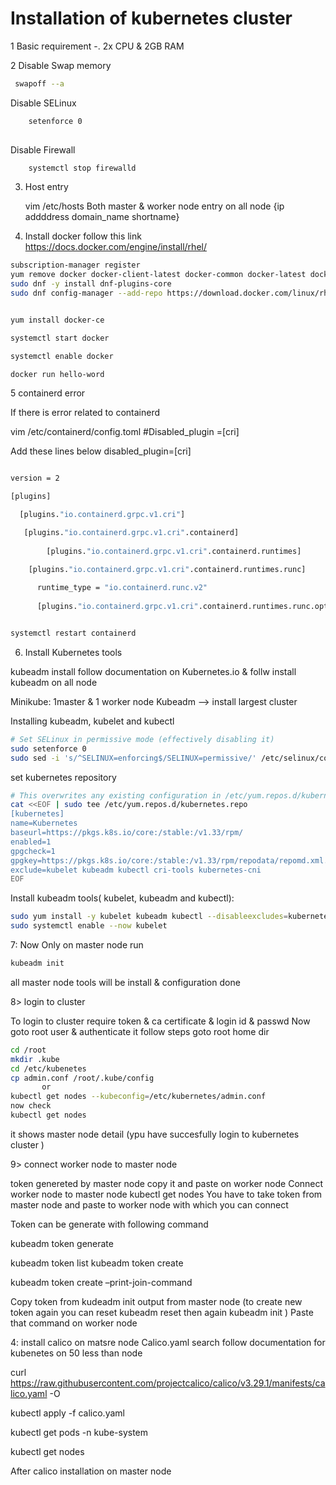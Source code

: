 
# Installation of kubernetes cluster 

1 Basic requirement -. 2x CPU & 2GB RAM

2 Disable Swap memory
   
   ``` bash 
   	swapoff --a
   ```

Disable SELinux

``` bash 
    setenforce 0
        
```
Disable Firewall
```bash 
	systemctl stop firewalld
```
3) Host entry

  	vim /etc/hosts
	Both master & worker node entry on all node
	{ip addddress domain_name  shortname}
                            
4) Install docker
follow this link
https://docs.docker.com/engine/install/rhel/

```bash
subscription-manager register
yum remove docker docker-client-latest docker-common docker-latest docker-latest-logrotate  docker-engine podman runc
sudo dnf -y install dnf-plugins-core
sudo dnf config-manager --add-repo https://download.docker.com/linux/rhel/docker-ce.repo


yum install docker-ce

systemctl start docker

systemctl enable docker

docker run hello-word
```
5 containerd error

If there is error related to containerd 

vim /etc/containerd/config.toml
#Disabled_plugin =[cri]

Add these  lines below disabled_plugin=[cri]

``` bash 

version = 2

[plugins]

  [plugins."io.containerd.grpc.v1.cri"]

   [plugins."io.containerd.grpc.v1.cri".containerd]
   
        [plugins."io.containerd.grpc.v1.cri".containerd.runtimes]

	[plugins."io.containerd.grpc.v1.cri".containerd.runtimes.runc]
        
	  runtime_type = "io.containerd.runc.v2"
          
	  [plugins."io.containerd.grpc.v1.cri".containerd.runtimes.runc.options]

```
``` bash

systemctl restart containerd
```

6) Install Kubernetes tools

kubeadm install 
follow documentation on Kubernetes.io & follw install kubeadm on all node

Minikube: 1master & 1 worker node
Kubeadm --> install largest cluster

Installing kubeadm, kubelet and kubectl

```bash
# Set SELinux in permissive mode (effectively disabling it)
sudo setenforce 0
sudo sed -i 's/^SELINUX=enforcing$/SELINUX=permissive/' /etc/selinux/config
```
set kubernetes repository 
```bash
# This overwrites any existing configuration in /etc/yum.repos.d/kubernetes.repo
cat <<EOF | sudo tee /etc/yum.repos.d/kubernetes.repo
[kubernetes]
name=Kubernetes
baseurl=https://pkgs.k8s.io/core:/stable:/v1.33/rpm/
enabled=1
gpgcheck=1
gpgkey=https://pkgs.k8s.io/core:/stable:/v1.33/rpm/repodata/repomd.xml.key
exclude=kubelet kubeadm kubectl cri-tools kubernetes-cni
EOF
```
Install kubeadm tools( kubelet, kubeadm and kubectl):

```bash
sudo yum install -y kubelet kubeadm kubectl --disableexcludes=kubernetes
sudo systemctl enable --now kubelet

```

7: Now Only on master node run 
``` bash
kubeadm init
```

all master node tools will be install & configuration done

8> login to cluster

To login to cluster require token & ca certificate & login id & passwd
Now goto root user & authenticate it
follow steps 
goto root home dir 
```bash
cd /root
mkdir .kube 
cd /etc/kubenetes
cp admin.conf /root/.kube/config
       or 
kubectl get nodes --kubeconfig=/etc/kubernetes/admin.conf
now check 
kubectl get nodes
```

it shows master node detail (ypu have succesfully login to kubernetes cluster )

9> connect worker node to master node

token genereted by master node copy it and paste on worker node 
Connect worker node to master node
kubectl get nodes
You have to take token from master node and paste to worker node with which you can connect 

Token can be generate with following command

kubeadm token generate 

kubeadm token list 
kubeadm token create

kubeadm token create –print-join-command

Copy token from kudeadm init output from master node (to create new token again you can reset kubeadm reset then again kubeadm init )
Paste that command on worker node 

4: install calico on matsre node Calico.yaml search follow documentation for  kubenetes on 50 less than node

curl https://raw.githubusercontent.com/projectcalico/calico/v3.29.1/manifests/calico.yaml -O

kubectl apply -f calico.yaml

kubectl get pods -n kube-system

kubectl get nodes 

After calico installation on master node





